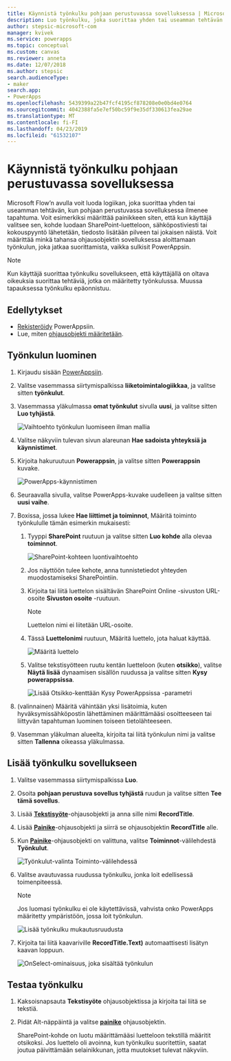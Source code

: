 ```yaml
---
title: Käynnistä työnkulku pohjaan perustuvassa sovelluksessa | Microsoft Docs
description: Luo työnkulku, joka suorittaa yhden tai useamman tehtävän pohjaan perustuvassa sovelluksessa ilmenneen tapahtuman jälkeen, kuten käyttäjän painettua painiketta.
author: stepsic-microsoft-com
manager: kvivek
ms.service: powerapps
ms.topic: conceptual
ms.custom: canvas
ms.reviewer: anneta
ms.date: 12/07/2018
ms.author: stepsic
search.audienceType:
- maker
search.app:
- PowerApps
ms.openlocfilehash: 5439399a22b47fcf4195cf878208e0e0bd4e0764
ms.sourcegitcommit: 4042388fa5e7ef50bc59f9e35df330613fea29ae
ms.translationtype: MT
ms.contentlocale: fi-FI
ms.lasthandoff: 04/23/2019
ms.locfileid: "61532107"
---
```

# <a name="start-a-flow-in-a-canvas-app"></a>Käynnistä työnkulku pohjaan perustuvassa sovelluksessa

Microsoft Flow’n avulla voit luoda logiikan, joka suorittaa yhden tai useamman tehtävän, kun pohjaan perustuvassa sovelluksessa ilmenee tapahtuma. Voit esimerkiksi määrittää painikkeen siten, että kun käyttäjä valitsee sen, kohde luodaan SharePoint-luetteloon, sähköpostiviesti tai kokouspyyntö lähetetään, tiedosto lisätään pilveen tai jokaisen näistä. Voit määrittää minkä tahansa ohjausobjektin sovelluksessa aloittamaan työnkulun, joka jatkaa suorittamista, vaikka sulkisit PowerAppsin.

> [!NOTE]
> Kun käyttäjä suorittaa työnkulku sovellukseen, että käyttäjällä on oltava oikeuksia suorittaa tehtäviä, jotka on määritetty työnkulussa. Muussa tapauksessa työnkulku epäonnistuu.

## <a name="prerequisites"></a>Edellytykset

- [Rekisteröidy](../signup-for-powerapps.md) PowerAppsiin.
- Lue, miten [ohjausobjekti määritetään](add-configure-controls.md).

## <a name="create-a-flow"></a>Työnkulun luominen

1. Kirjaudu sisään [PowerAppsiin](http://web.powerapps.com?utm_source=padocs&utm_medium=linkinadoc&utm_campaign=referralsfromdoc).

1. Valitse vasemmassa siirtymispalkissa **liiketoimintalogiikkaa**, ja valitse sitten **työnkulut**.

1. Vasemmassa yläkulmassa **omat työnkulut** sivulla **uusi**, ja valitse sitten **Luo tyhjästä**.

    ![Vaihtoehto työnkulun luomiseen ilman mallia](./media/using-logic-flows/create-from-blank.png)

1. Valitse näkyviin tulevan sivun alareunan **Hae sadoista yhteyksiä ja käynnistimet**.

1. Kirjoita hakuruutuun **Powerappsin**, ja valitse sitten **Powerappsin** kuvake.

    ![PowerApps-käynnistimen](./media/using-logic-flows/set-trigger.png)
    
1. Seuraavalla sivulla, valitse PowerApps-kuvake uudelleen ja valitse sitten **uusi vaihe**.

1. Boxissa, jossa lukee **Hae liittimet ja toiminnot**, Määritä toiminto työnkululle tämän esimerkin mukaisesti:

   1. Tyyppi **SharePoint** ruutuun ja valitse sitten **Luo kohde** alla olevaa **toiminnot**.

       ![SharePoint-kohteen luontivaihtoehto](./media/using-logic-flows/create-sharepoint-item.png)

   1. Jos näyttöön tulee kehote, anna tunnistetiedot yhteyden muodostamiseksi SharePointiin.

   1. Kirjoita tai liitä luettelon sisältävän SharePoint Online -sivuston URL-osoite **Sivuston osoite** -ruutuun.

       > [!NOTE]
       > Luettelon nimi ei liitetään URL-osoite.

   1. Tässä **Luettelonimi** ruutuun, Määritä luettelo, jota haluat käyttää.
   
       ![Määritä luettelo](./media/using-logic-flows/list-fields.png)

   1. Valitse tekstisyötteen ruutu kentän luetteloon (kuten **otsikko**), valitse **Näytä lisää** dynaamisen sisällön ruudussa ja valitse sitten **Kysy powerappsissa**. 

       ![Lisää Otsikko-kenttään Kysy PowerAppsissa -parametri](./media/using-logic-flows/ask-in-powerapps.png)

1. (valinnainen) Määritä vähintään yksi lisätoimia, kuten hyväksymissähköpostin lähettäminen määrittämääsi osoitteeseen tai liittyvän tapahtuman luominen toiseen tietolähteeseen.

1. Vasemman yläkulman alueelta, kirjoita tai liitä työnkulun nimi ja valitse sitten **Tallenna** oikeassa yläkulmassa.

## <a name="add-a-flow-to-an-app"></a>Lisää työnkulku sovellukseen
1. Valitse vasemmassa siirtymispalkissa **Luo**.

1. Osoita **pohjaan perustuva sovellus tyhjästä** ruudun ja valitse sitten **Tee tämä sovellus**.

1. Lisää **[Tekstisyöte](controls/control-text-input.md)**-ohjausobjekti ja anna sille nimi **RecordTitle**.

1. Lisää **[Painike](controls/control-button.md)**-ohjausobjekti ja siirrä se ohjausobjektin **RecordTitle** alle.

1. Kun **[Painike](controls/control-button.md)**-ohjausobjekti on valittuna, valitse **Toiminnot**-välilehdestä **Työnkulut**.

    ![Työnkulut-valinta Toiminto-välilehdessä](./media/using-logic-flows/action-tab.png)

1. Valitse avautuvassa ruudussa työnkulku, jonka loit edellisessä toimenpiteessä.

    > [!NOTE]
   > Jos luomasi työnkulku ei ole käytettävissä, vahvista onko PowerApps määritetty ympäristöön, jossa loit työnkulun.

    ![Lisää työnkulku mukautusruudusta](./media/using-logic-flows/add-flow-from-pane.png)

1. Kirjoita tai liitä kaavariville **RecordTitle.Text)** automaattisesti lisätyn kaavan loppuun.

    ![OnSelect-ominaisuus, joka sisältää työnkulun](./media/using-logic-flows/onselect-with-flow.png)

## <a name="test-the-flow"></a>Testaa työnkulku
1. Kaksoisnapsauta **Tekstisyöte** ohjausobjektissa ja kirjoita tai liitä se tekstiä.

1. Pidät Alt-näppäintä ja valitse **[painike](controls/control-button.md)** ohjausobjektin.

    SharePoint-kohde on luotu määrittämääsi luetteloon tekstillä määritit otsikoksi. Jos luettelo oli avoinna, kun työnkulku suoritettiin, saatat joutua päivittämään selainikkunan, jotta muutokset tulevat näkyviin.
